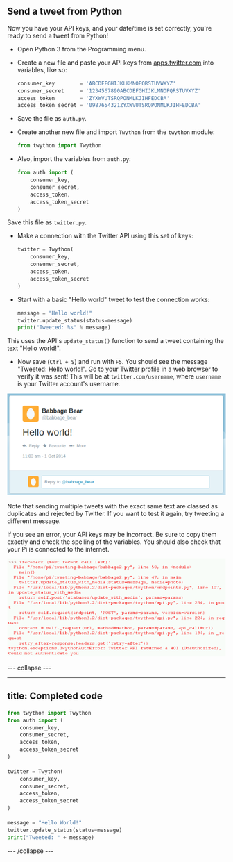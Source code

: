 ## Send a tweet from Python

Now you have your API keys, and your date/time is set correctly, you're ready to send a tweet from Python!

- Open Python 3 from the Programming menu.

- Create a new file and paste your API keys from [apps.twitter.com](https://apps.twitter.com) into variables, like so:

    ```python
    consumer_key        = 'ABCDEFGHIJKLKMNOPQRSTUVWXYZ'
    consumer_secret     = '1234567890ABCDEFGHIJKLMNOPQRSTUVXYZ'
    access_token        = 'ZYXWVUTSRQPONMLKJIHFEDCBA'
    access_token_secret = '0987654321ZYXWVUTSRQPONMLKJIHFEDCBA'
    ```

- Save the file as `auth.py`.

- Create another new file and import `Twython` from the `twython` module:

    ```python
    from twython import Twython
    ```

- Also, import the variables from `auth.py`:

    ```python
    from auth import (
        consumer_key,
        consumer_secret,
        access_token,
        access_token_secret
    )
    ```

Save this file as `twitter.py`.

- Make a connection with the Twitter API using this set of keys:

    ```python
    twitter = Twython(
        consumer_key,
        consumer_secret,
        access_token,
        access_token_secret
    )
    ```

- Start with a basic "Hello world" tweet to test the connection works:

    ```python
    message = "Hello world!"
    twitter.update_status(status=message)
    print("Tweeted: %s" % message)
    ```

This uses the API's `update_status()` function to send a tweet containing the text "Hello world!".

- Now save (`Ctrl + S`) and run with `F5`. You should see the message "Tweeted: Hello world!". Go to your Twitter profile in a web browser to verify it was sent! This will be at `twitter.com/username`, where `username` is your Twitter account's username.

![Twitter Hello World](images/twitter-hello-world.png)

Note that sending multiple tweets with the exact same text are classed as duplicates and rejected by Twitter. If you want to test it again, try tweeting a different message.

If you see an error, your API keys may be incorrect. Be sure to copy them exactly and check the spelling of the variables. You should also check that your Pi is connected to the internet.

![Twitter API Error](images/twitter-api-error.png)

--- collapse ---

---
title: Completed code
---

```python
from twython import Twython
from auth import (
    consumer_key,
    consumer_secret,
    access_token,
    access_token_secret
)

twitter = Twython(
    consumer_key,
    consumer_secret,
    access_token,
    access_token_secret
)

message = "Hello World!"
twitter.update_status(status=message)
print("Tweeted: " + message)
```

--- /collapse ---